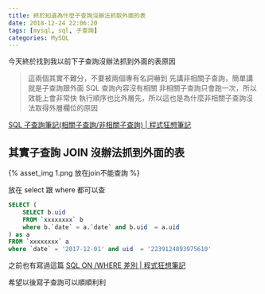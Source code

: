 ```yaml
---
title: 終於知道為什麼子查詢沒辦法抓取外面的表
date: 2018-12-24 22:06:20
tags: [mysql, sql, 子查詢]
categories: MySQL
---
```


今天終於找到我以前下子查詢沒辦法抓到外面的表原因

> 這兩個其實不難分，不要被兩個專有名詞嚇到
> 先講非相關子查詢，簡單講就是子查詢跟外面 SQL 查詢內容沒有相關
> 非相關子查詢只會跑一次，所以效能上會非常快
> 執行順序也比外層先，所以這也是為什麼非相關子查詢沒法取得外層欄位的原因

[SQL 子查詢筆記(相關子查詢/非相關子查詢) | 程式狂想筆記](https://malagege.github.io/blog/2017/12/23/logdown/2017-12-23-sql-subquery-notes/)

<!--more-->

## 其實子查詢 JOIN 沒辦法抓到外面的表

{% asset_img 1.png 放在join不能查詢 %}

放在 select 跟 where 都可以查

```sql
SELECT (
    SELECT b.uid
    FROM `xxxxxxxx` b
    where b.`date` = a.`date` and b.uid  = a.uid
) as a
FROM `xxxxxxxx` a
where `date` = '2017-12-01' and uid  = '2239124893975610'
```

之前也有寫過這篇
[SQL ON /WHERE 差別 | 程式狂想筆記](https://malagege.github.io/blog/2017/07/13/logdown/2017-07-13-2043738/)

希望以後寫子查詢可以順順利利
